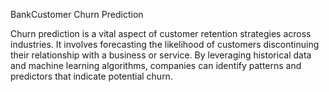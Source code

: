 BankCustomer Churn Prediction

Churn prediction is a vital aspect of customer retention strategies across industries. It involves forecasting the likelihood of customers discontinuing their relationship with a business or service. By leveraging historical data and machine learning algorithms, companies can identify patterns and predictors that indicate potential churn. 